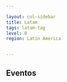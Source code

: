```yaml
---

layout: col-sidebar
title: Latam
tags: latam-tag
level: 0
region: Latin America


---
```

## Eventos